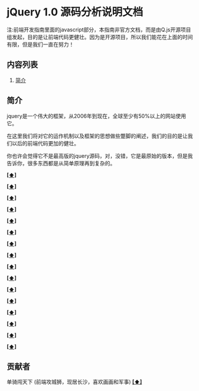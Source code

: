 # jQuery 1.0 源码分析说明文档
注:前端开发指南里面的javascript部分，本指南非官方文档，而是由Q.js开源项目组发起，目的是让前端代码更健壮。因为是开源项目，所以我们能花在上面的时间有限，但是我们一直在努力！
## <a name='TOC'>内容列表</a>
1. [简介](#introduction)

## <a name='introduction'>简介</a>

jquery是一个伟大的框架，从2006年到现在，全球至少有50%以上的网站使用它。

在这里我们将对它的运作机制以及框架的思想做些蹩脚的阐述，我们的目的是让我们以后的前端代码更加的健壮。

你也许会觉得它不是最高版的jquery源码，对，没错，它是最原始的版本，但是我告诉你，很多东西都是从简单原理再到复杂的。


**[[⬆]](#TOC)**


**[[⬆]](#TOC)**



**[[⬆]](#TOC)**



**[[⬆]](#TOC)**



**[[⬆]](#TOC)**


**[[⬆]](#TOC)**

**[[⬆]](#TOC)**


**[[⬆]](#TOC)**


**[[⬆]](#TOC)**


**[[⬆]](#TOC)**


**[[⬆]](#TOC)**


**[[⬆]](#TOC)**


**[[⬆]](#TOC)**


**[[⬆]](#TOC)**


**[[⬆]](#TOC)**



**[[⬆]](#TOC)**

## <a name='contributors'>贡献者</a>
单骑闯天下  (前端攻城狮，现居长沙，喜欢画画和军事)
**[[⬆]](#TOC)**